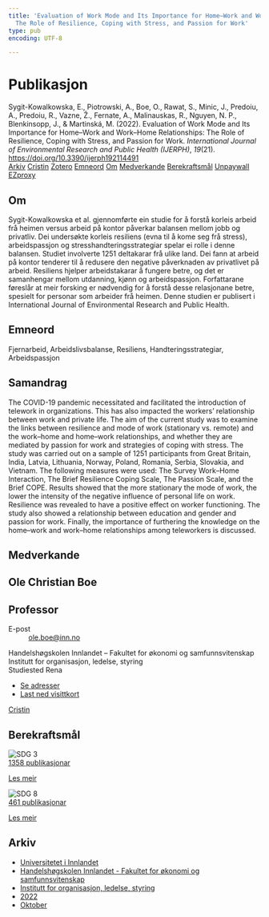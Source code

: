 ```yaml
---
title: 'Evaluation of Work Mode and Its Importance for Home–Work and Work–Home Relationships:
  The Role of Resilience, Coping with Stress, and Passion for Work'
type: pub
encoding: UTF-8

---
```

<h1>Publikasjon</h1>
<article id="csl-bib-container-5X2A6332" class="csl-bib-container">
  <div class="csl-bib-body"> <div class="csl-entry">Sygit-Kowalkowska, E., Piotrowski, A., Boe, O., Rawat, S., Minic, J., Predoiu, A., Predoiu, R., Vazne, Ž., Fernate, A., Malinauskas, R., Nguyen, N. P., Blenkinsopp, J., &#38; Martinská, M. (2022). Evaluation of Work Mode and Its Importance for Home–Work and Work–Home Relationships: The Role of Resilience, Coping with Stress, and Passion for Work. <i>International Journal of Environmental Research and Public Health (IJERPH)</i>, <i>19</i>(21). <a href="https://doi.org/10.3390/ijerph192114491">https://doi.org/10.3390/ijerph192114491</a></div> </div>
  <div class="csl-bib-buttons">
    <a href="#taxonomy-article-5X2A6332" alt="archive" class="csl-bib-button">Arkiv</a>
    <a href="https://app.cristin.no/results/show.jsf?id=2058502" alt="Cristin" class="csl-bib-button">Cristin</a>
    <a href="http://zotero.org/groups/5881554/items/5X2A6332" alt="Zotero" class="csl-bib-button">Zotero</a>
    <a href="#keywords-article-5X2A6332" alt="keywords" class="csl-bib-button">Emneord</a>
    <a href="#about-article-5X2A6332" alt="about_pub" class="csl-bib-button">Om</a>
    <a href="#contributors-article-5X2A6332" alt="contributors" class="csl-bib-button">Medverkande</a>
    <a href="#sdg-article-5X2A6332" alt="sdg" class="csl-bib-button">Berekraftsmål</a>
    <a href="https://www.mdpi.com/1660-4601/19/21/14491/pdf?version=1667959289" alt="Unpaywall" class="csl-bib-button">Unpaywall</a>
    <a href="https://www.mdpi.com/1660-4601/19/21/14491/pdf?version=1667959289" alt="EZproxy" class="csl-bib-button">EZproxy</a>
  </div>
  <div id="csl-bib-meta-container-5X2A6332"></div>
</article>
<div id="csl-bib-meta-5X2A6332" class="csl-bib-meta">
  <article id="about-article-5X2A6332" class="about_pub-article">
    <h1>Om</h1>
    Sygit-Kowalkowska et al. gjennomførte ein studie for å forstå korleis arbeid frå heimen versus arbeid på kontor påverkar balansen mellom jobb og privatliv. Dei undersøkte korleis resiliens (evna til å kome seg frå stress), arbeidspassjon og stresshandteringsstrategiar spelar ei rolle i denne balansen. Studiet involverte 1251 deltakarar frå ulike land. Dei fann at arbeid på kontor tenderer til å redusere den negative påverknaden av privatlivet på arbeid. Resiliens hjelper arbeidstakarar å fungere betre, og det er samanhengar mellom utdanning, kjønn og arbeidspassjon. Forfattarane føreslår at meir forsking er nødvendig for å forstå desse relasjonane betre, spesielt for personar som arbeider frå heimen. Denne studien er publisert i International Journal of Environmental Research and Public Health.
  </article>
  <article id="keywords-article-5X2A6332" class="keywords-article">
    <h1>Emneord</h1>
    Fjernarbeid, Arbeidslivsbalanse, Resiliens, Handteringsstrategiar, Arbeidspassjon
  </article>
  <article id="abstract-article-5X2A6332" class="abstract-article">
    <h1>Samandrag</h1>
    The COVID-19 pandemic necessitated and facilitated the introduction of telework in organizations. This has also impacted the workers’ relationship between work and private life. The aim of the current study was to examine the links between resilience and mode of work (stationary vs. remote) and the work–home and home–work relationships, and whether they are mediated by passion for work and strategies of coping with stress. The study was carried out on a sample of 1251 participants from Great Britain, India, Latvia, Lithuania, Norway, Poland, Romania, Serbia, Slovakia, and Vietnam. The following measures were used: The Survey Work–Home Interaction, The Brief Resilience Coping Scale, The Passion Scale, and the Brief COPE. Results showed that the more stationary the mode of work, the lower the intensity of the negative influence of personal life on work. Resilience was revealed to have a positive effect on worker functioning. The study also showed a relationship between education and gender and passion for work. Finally, the importance of furthering the knowledge on the home–work and work–home relationships among teleworkers is discussed.
  </article>
  <article id="contributors-article-5X2A6332" class="contributors-article">
    <h1>Medverkande</h1>
    <div class="personas"> <div class="vrtx-hinn-person-card"> <div class="photo"> <i class="lar la-user-circle missing-person"></i> </div> <div class="info"> <hgroup><h1>Ole Christian Boe</h1> <h2>Professor</h2> </hgroup><dl> <dt>E-post</dt> <dd> <a href="mailto:ole.boe@inn.no">ole.boe@inn.no</a> </dd> </dl> <p> Handelshøgskolen Innlandet – Fakultet for økonomi og samfunnsvitenskap<br> Institutt for organisasjon, ledelse, styring<br> Studiested Rena </p> <ul class="vrtx-hinn-links"> <li><a href="https://www.inn.no/finn-en-ansatt/ole-boe.html#vrtx-hinn-addresses">Se adresser</a></li> <li><a href="https://www.inn.no/finn-en-ansatt/ole-boe.html?vrtx=vcf">Last ned visittkort</a></li> </ul> </div> </div> <a href="https://app.cristin.no/persons/show.jsf?id=603087" alt="Cristin URL" class="personas-cristin">Cristin</a> </div>
  </article>
  <article id="sdg-article-5X2A6332" class="sdg-article">
    <h1>Berekraftsmål</h1>
    <div class="sdg-container"><div id="sdg3" class="sdg">
        <img src="{{< params subfolder >}}images/sdg/sdg03_nn.png" class="image" alt="SDG 3">
        <div class="sdg-overlay">
          <a href="/nn/archive/?key=?sdg=3#archive" class="sdg-publication-count"><span>1358</span> publikasjonar</a>
          <p><a href="https://fn.no/om-fn/fns-baerekraftsmaal/god-helse-og-livskvalitet?lang=nno-NO" class="sdg-read-more">Les meir</a></p>
        </div>
      </div> <div id="sdg8" class="sdg">
        <img src="{{< params subfolder >}}images/sdg/sdg08_nn.png" class="image" alt="SDG 8">
        <div class="sdg-overlay">
          <a href="/nn/archive/?key=?sdg=8#archive" class="sdg-publication-count"><span>461</span> publikasjonar</a>
          <p><a href="https://fn.no/om-fn/fns-baerekraftsmaal/anstendig-arbeid-og-oekonomisk-vekst?lang=nno-NO" class="sdg-read-more">Les meir</a></p>
        </div>
      </div></div>
  </article>
  <article id="taxonomy-article-5X2A6332" class="taxonomy-article">
    <h1>Arkiv</h1>
    <ul>
      <li>
        <a href="/nn/archive/?key=3DCRN523">Universitetet i Innlandet</a>
      </li>
      <li>
        <a href="/nn/archive/?key=DU8Q9LN9">Handelshøgskolen Innlandet - Fakultet for økonomi og samfunnsvitenskap</a>
      </li>
      <li>
        <a href="/nn/archive/?key=4LUWR3ZM">Institutt for organisasjon, ledelse, styring</a>
      </li>
      <li>
        <a href="/nn/archive/?key=RDNF7EXQ">2022</a>
      </li>
      <li>
        <a href="/nn/archive/?key=2MBA9YCA">Oktober</a>
      </li>
    </ul>
  </article>
</div>
